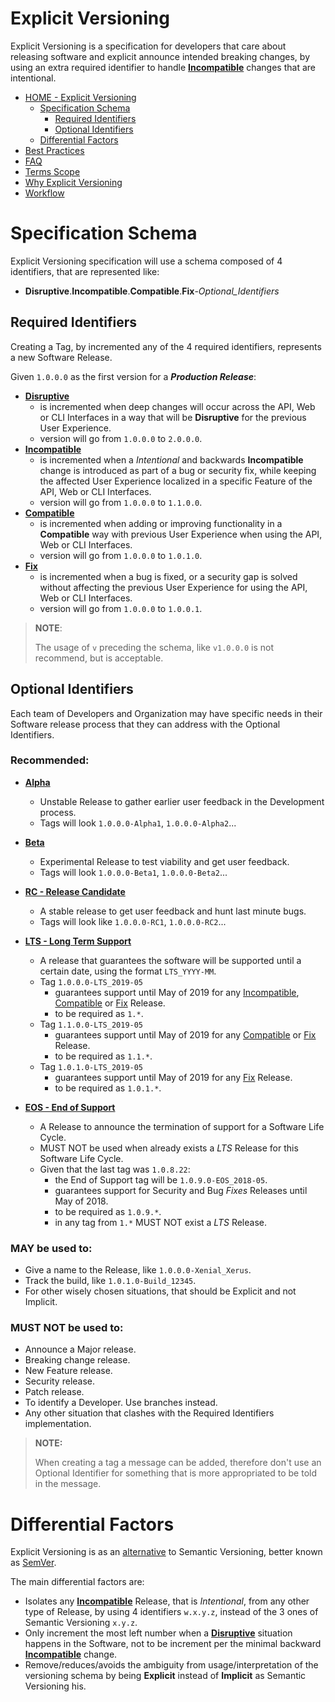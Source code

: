# Explicit Versioning

Explicit Versioning is a specification for developers that care about releasing software and explicit announce intended
breaking changes, by using an extra required identifier to handle **[Incompatible](TERMS_SCOPE.md#incompatible)** changes that are intentional.


* [HOME - Explicit Versioning](#)
    + [Specification Schema](#specification-schema)
        - [Required Identifiers](#required-identifiers)
        - [Optional Identifiers](#optional-identifiers)
    + [Differential Factors](#differential-factors)
* [Best Practices](BEST_PRACTICES.md)
* [FAQ](FAQ.md)
* [Terms Scope](TERMS_SCOPE.md)
* [Why Explicit Versioning](WHY.md)
* [Workflow](WORKFLOW.md)


# Specification Schema

Explicit Versioning specification will use a schema composed of 4 identifiers, that are represented like:

* **Disruptive**.**Incompatible**.**Compatible**.**Fix**-*Optional_Identifiers*

## Required Identifiers

Creating a Tag, by incremented any of the 4 required identifiers, represents a new Software Release.

Given `1.0.0.0` as the first version for a **_Production Release_**:

* **[Disruptive](TERMS_SCOPE.md#disruptive)**
    + is incremented when deep changes will occur across the API, Web or CLI Interfaces in a way that will be **Disruptive**
        for the previous User Experience.
    + version will go from `1.0.0.0` to `2.0.0.0`.
* **[Incompatible](TERMS_SCOPE.md#incompatible)**
    + is incremented when a _Intentional_ and backwards **Incompatible** change is introduced as part of a bug or security
        fix, while keeping the affected User Experience localized in a specific Feature of the API, Web or CLI Interfaces.
    + version will go from `1.0.0.0` to `1.1.0.0`.
* **[Compatible](TERMS_SCOPE.md#compatible)**
    + is incremented when adding or improving functionality in a **Compatible** way with previous User Experience when using
        the API, Web or CLI Interfaces.
    + version will go from `1.0.0.0` to `1.0.1.0`.
*  **[Fix](TERMS_SCOPE.md#fix)**
    + is incremented when a bug is fixed, or a security gap is solved without affecting the previous User Experience for
        using the API, Web or CLI Interfaces.
    + version will go from `1.0.0.0` to `1.0.0.1`.

>**NOTE**:
>
> The usage of `v` preceding the schema, like `v1.0.0.0` is not recommend, but is acceptable.


## Optional Identifiers

Each team of Developers and Organization may have specific needs in their Software release process that they can address
with the Optional Identifiers.

### Recommended:

* **[Alpha](TERMS_SCOPE.md#alpha)**
    + Unstable Release to gather earlier user feedback in the Development process.
    + Tags will look `1.0.0.0-Alpha1`, `1.0.0.0-Alpha2`...

* **[Beta](TERMS_SCOPE.md#beta)**
    + Experimental Release to test viability and get user feedback.
    + Tags will look `1.0.0.0-Beta1`, `1.0.0.0-Beta2`...

* **[RC - Release Candidate](TERMS_SCOPE.md#rc-or-release-candidate)**
    + A stable release to get user feedback and hunt last minute bugs.
    + Tags will look like `1.0.0.0-RC1`, `1.0.0.0-RC2`...

* **[LTS - Long Term Support](TERMS_SCOPE.md#lts-or-long-term-support)**
    + A release that guarantees the software will be supported until a certain date, using the format `LTS_YYYY-MM`.
    + Tag `1.0.0.0-LTS_2019-05`
        - guarantees support until May of 2019 for any [Incompatible](TERMS_SCOPE.md#incompatible), [Compatible](TERMS_SCOPE.md#compatible)
            or [Fix](TERMS_SCOPE.md#fix) Release.
        - to be required as `1.*`.
    + Tag `1.1.0.0-LTS_2019-05`
        - guarantees support until May of 2019 for any [Compatible](TERMS_SCOPE.md#compatible) or [Fix](TERMS_SCOPE.md#fix) Release.
        - to be required as `1.1.*`.
    + Tag `1.0.1.0-LTS_2019-05`
        - guarantees support until May of 2019 for any [Fix](TERMS_SCOPE.md#fix) Release.
        - to be required as `1.0.1.*`.

* **[EOS - End of Support](TERMS_SCOPER.md#eos-or-end-of-support)**
    + A Release to announce the termination of support for a Software Life Cycle.
    + MUST NOT be used when already exists a _LTS_ Release for this Software Life Cycle.
    + Given that the last tag was `1.0.8.22`:
        - the End of Support tag will be `1.0.9.0-EOS_2018-05`.
        - guarantees support for Security and Bug _Fixes_ Releases until May of 2018.
        - to be required as `1.0.9.*`.
        - in any tag from `1.*` MUST NOT exist a _LTS_ Release.

### MAY be used to:

* Give a name to the Release, like `1.0.0.0-Xenial_Xerus`.
* Track the build, like `1.0.1.0-Build_12345`.
* For other wisely chosen situations, that should be Explicit and not Implicit.

### MUST NOT be used to:

* Announce a Major release.
* Breaking change release.
* New Feature release.
* Security release.
* Patch release.
* To identify a Developer. Use branches instead.
* Any other situation that clashes with the Required Identifiers implementation.

>**NOTE:**
>
> When creating a tag a message can be added, therefore don't use an Optional Identifier for something that is more
>   appropriated to be told in the message.


# Differential Factors

Explicit Versioning is as an [alternative](WHY.md) to Semantic Versioning, better known as [SemVer](http://semver.org/).

The main differential factors are:

* Isolates any **[Incompatible](TERMS_SCOPE.md#incompatible)** Release, that is _Intentional_, from any other type of Release, by using 4 identifiers `w.x.y.z`, instead of the 3 ones of Semantic Versioning `x.y.z`.
* Only increment the most left number when a **[Disruptive](TERMS_SCOPE.md#disruptive)** situation happens in the Software, not to be increment per the
    minimal backward **[Incompatible](TERMS_SCOPE.md#incompatible)** change.
* Remove/reduces/avoids the ambiguity from usage/interpretation of the versioning schema by being **Explicit** instead of **Implicit** as Semantic Versioning his.
